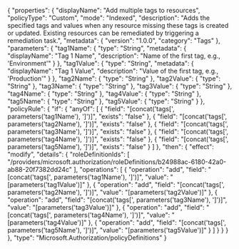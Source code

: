 {
  "properties": {
    "displayName": "Add multiple tags to resources",
    "policyType": "Custom",
    "mode": "Indexed",
    "description": "Adds the specified tags and values when any resource missing these tags is created or updated. Existing resources can be remediated by triggering a remediation task.",
    "metadata": {
      "version": "1.0.0",
      "category": "Tags"
    },
    "parameters": {
      "tag1Name": {
        "type": "String",
        "metadata": {
          "displayName": "Tag 1 Name",
          "description": "Name of the first tag, e.g., 'Environment'"
        }
      },
      "tag1Value": {
        "type": "String",
        "metadata": {
          "displayName": "Tag 1 Value",
          "description": "Value of the first tag, e.g., 'Production'"
        }
      },
      "tag2Name": { "type": "String" },
      "tag2Value": { "type": "String" },
      "tag3Name": { "type": "String" },
      "tag3Value": { "type": "String" },
      "tag4Name": { "type": "String" },
      "tag4Value": { "type": "String" },
      "tag5Name": { "type": "String" },
      "tag5Value": { "type": "String" }
    },
    "policyRule": {
      "if": {
        "anyOf": [
          { "field": "[concat('tags[', parameters('tag1Name'), ']')]", "exists": "false" },
          { "field": "[concat('tags[', parameters('tag2Name'), ']')]", "exists": "false" },
          { "field": "[concat('tags[', parameters('tag3Name'), ']')]", "exists": "false" },
          { "field": "[concat('tags[', parameters('tag4Name'), ']')]", "exists": "false" },
          { "field": "[concat('tags[', parameters('tag5Name'), ']')]", "exists": "false" }
        ]
      },
      "then": {
        "effect": "modify",
        "details": {
          "roleDefinitionIds": [
            "/providers/microsoft.authorization/roleDefinitions/b24988ac-6180-42a0-ab88-20f7382dd24c"
          ],
          "operations": [
            {
              "operation": "add",
              "field": "[concat('tags[', parameters('tag1Name'), ']')]",
              "value": "[parameters('tag1Value')]"
            },
            {
              "operation": "add",
              "field": "[concat('tags[', parameters('tag2Name'), ']')]",
              "value": "[parameters('tag2Value')]"
            },
            {
              "operation": "add",
              "field": "[concat('tags[', parameters('tag3Name'), ']')]",
              "value": "[parameters('tag3Value')]"
            },
            {
              "operation": "add",
              "field": "[concat('tags[', parameters('tag4Name'), ']')]",
              "value": "[parameters('tag4Value')]"
            },
            {
              "operation": "add",
              "field": "[concat('tags[', parameters('tag5Name'), ']')]",
              "value": "[parameters('tag5Value')]"
            }
          ]
        }
      }
    }
  },
  "type": "Microsoft.Authorization/policyDefinitions"
}
